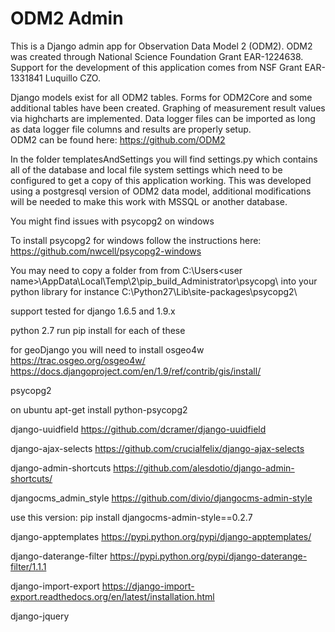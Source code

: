 
# ODM2 Admin
This is a Django admin app for Observation Data Model 2 (ODM2). ODM2 was created through National Science Foundation Grant EAR-1224638. Support for the development of this application comes
from NSF Grant EAR-1331841 Luquillo CZO.

Django models exist for all ODM2 tables. Forms for ODM2Core and some additional tables have been created. Graphing of measurement result values via highcharts are implemented. Data logger files can be imported as long as data logger file columns and results are properly setup.   
ODM2 can be found here: https://github.com/ODM2

In the folder templatesAndSettings you will find settings.py which contains all of the database and local file system settings which need to be configured to get a copy of this application working. This was developed using a postgresql version of ODM2 data model, additional modifications will be needed to make this work with MSSQL or another database. 

You might find issues with psycopg2 on windows 

To install psycopg2 for windows follow the instructions here:  
https://github.com/nwcell/psycopg2-windows

You may need to copy a folder from from C:\Users\<user name>\AppData\Local\Temp\2\pip_build_Administrator\psycopg\ into your python library for instance C:\Python27\Lib\site-packages\psycopg2\ 

support tested for django 1.6.5 and 1.9.x

python 2.7
run pip install for each of these

for geoDjango you will need to install osgeo4w https://trac.osgeo.org/osgeo4w/
https://docs.djangoproject.com/en/1.9/ref/contrib/gis/install/


psycopg2 

on ubuntu apt-get install python-psycopg2

django-uuidfield https://github.com/dcramer/django-uuidfield

django-ajax-selects https://github.com/crucialfelix/django-ajax-selects

django-admin-shortcuts https://github.com/alesdotio/django-admin-shortcuts/

djangocms_admin_style https://github.com/divio/djangocms-admin-style

use this version: pip install djangocms-admin-style==0.2.7 

django-apptemplates https://pypi.python.org/pypi/django-apptemplates/

django-daterange-filter https://pypi.python.org/pypi/django-daterange-filter/1.1.1

django-import-export https://django-import-export.readthedocs.org/en/latest/installation.html

django-jquery 
